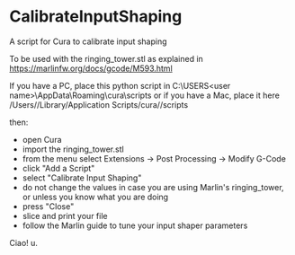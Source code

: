 # CalibrateInputShaping
A script for Cura to calibrate input shaping

To be used with the ringing_tower.stl as explained in https://marlinfw.org/docs/gcode/M593.html

If you have a PC, place this python script in C:\USERS\<user name>\AppData\Roaming\cura\scripts
or if you have a Mac, place it here /Users/<user name>/Library/Application Scripts/cura/<latest cura version>/scripts

then:

- open Cura
- import the ringing_tower.stl
- from the menu select Extensions -> Post Processing -> Modify G-Code
- click "Add a Script"
- select "Calibrate Input Shaping"
- do not change the values in case you are using Marlin's ringing_tower, or unless you know what you are doing
- press "Close"
- slice and print your file
- follow the Marlin guide to tune your input shaper parameters

Ciao!
u.
